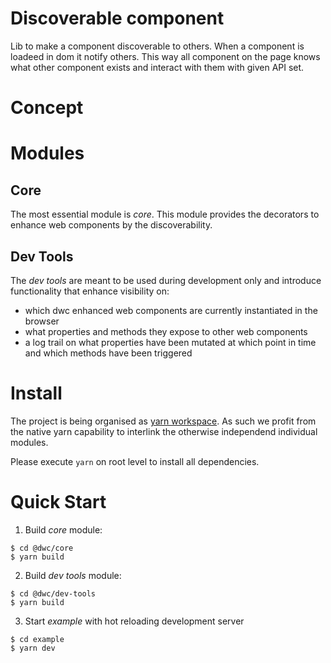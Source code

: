 # Discoverable component
Lib to make a component discoverable to others. When a component is loadeed in dom it notify others. This way all component on the page knows what other component exists and interact with them with given API set. 




# Concept


# Modules

## Core
The most essential module is _core_. This module provides the decorators to enhance web components by the discoverability.

## Dev Tools
The _dev tools_ are meant to be used during development only and introduce functionality that enhance visibility on:
* which dwc enhanced web components are currently instantiated in the browser
* what properties and methods they expose to other web components
* a log trail on what properties have been mutated at which point in time and which methods have been triggered

# Install

The project is being organised as [yarn workspace](https://classic.yarnpkg.com/en/docs/workspaces/). As such we profit from the native yarn capability to interlink the otherwise independend individual modules.

Please execute ```yarn``` on root level to install all dependencies.

# Quick Start
1) Build _core_ module:
````
$ cd @dwc/core
$ yarn build
````

2) Build _dev tools_ module:
````
$ cd @dwc/dev-tools
$ yarn build
````

3) Start _example_ with hot reloading development server
````
$ cd example
$ yarn dev
````
